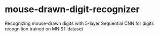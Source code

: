 # mouse-drawn-digit-recognizer
Recognizing mouse-drawn digits with 5-layer Sequential CNN for digits recognition trained on MNIST dataset
